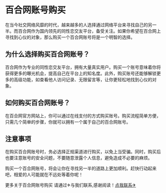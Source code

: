 # 百合网账号购买

在当今社交网络风靡的时代，越来越多的人选择通过网络平台来寻找自己的另一半。而百合网作为国内领先的同性恋交友平台，备受关注。如果你希望在百合网上寻找到心仪的对象，那么购买一个百合网账号将是一个明智的选择。

## 为什么选择购买百合网账号？

百合网作为专业的同性恋交友平台，拥有大量真实用户。购买一个账号意味着你将获得更多的曝光机会，提高自己在平台上的知名度。此外，购买账号还能够解锁更多的高级功能，如查看他人访问记录、无限留言等，让你更轻松地找到心仪的对象。

## 如何购买百合网账号？

在百合网官方网站上，你可以通过在线支付的方式购买账号。购买流程简单方便，只需几个简单的步骤，你就可以拥有一个属于自己的百合网账号。

## 注意事项

在购买百合网账号时，务必选择正规渠道进行购买，以免上当受骗。同时，购买后也要注意账号的安全问题，不要随意泄露个人信息，避免造成不必要的麻烦。

购买一个百合网账号，将会让你在寻找另一半的道路上更加顺利。赶快行动起来吧，相爱的人可能就在不远处等着你呢！

更多关于百合网账号购买 请通过✈与我们联系,感谢阅读！[点我联系✈](https://www.G208.com)